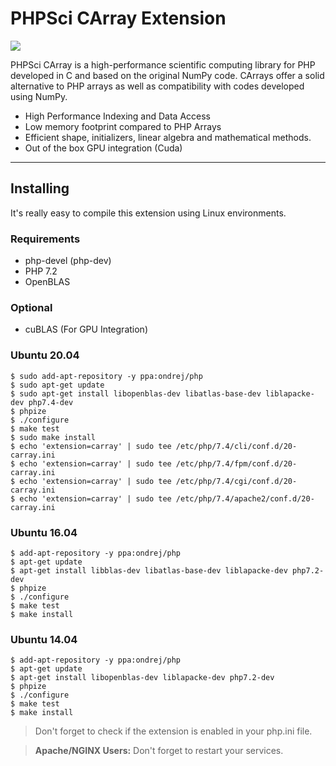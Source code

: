 # PHPSci CArray Extension

![](https://i.imgur.com/QoIbhqj.png)

PHPSci CArray is a high-performance scientific computing library for PHP developed in C and based on the original NumPy code. CArrays offer a solid alternative to PHP arrays as well as compatibility with codes developed using NumPy.

- High Performance Indexing and Data Access
- Low memory footprint compared to PHP Arrays
- Efficient shape, initializers, linear algebra and mathematical methods.
- Out of the box GPU integration (Cuda)

--------------------------------------------------------------------------------

## Installing

It's really easy to compile this extension using Linux environments.

### Requirements

- php-devel (php-dev)
- PHP 7.2
- OpenBLAS

### Optional

- cuBLAS (For GPU Integration)

### Ubuntu 20.04

```commandline
$ sudo add-apt-repository -y ppa:ondrej/php
$ sudo apt-get update
$ sudo apt-get install libopenblas-dev libatlas-base-dev liblapacke-dev php7.4-dev
$ phpize
$ ./configure
$ make test
$ sudo make install
$ echo 'extension=carray' | sudo tee /etc/php/7.4/cli/conf.d/20-carray.ini
$ echo 'extension=carray' | sudo tee /etc/php/7.4/fpm/conf.d/20-carray.ini
$ echo 'extension=carray' | sudo tee /etc/php/7.4/cgi/conf.d/20-carray.ini
$ echo 'extension=carray' | sudo tee /etc/php/7.4/apache2/conf.d/20-carray.ini
```

### Ubuntu 16.04

```commandline
$ add-apt-repository -y ppa:ondrej/php
$ apt-get update
$ apt-get install libblas-dev libatlas-base-dev liblapacke-dev php7.2-dev
$ phpize
$ ./configure
$ make test
$ make install
```

### Ubuntu 14.04

```commandline
$ add-apt-repository -y ppa:ondrej/php
$ apt-get update
$ apt-get install libopenblas-dev liblapacke-dev php7.2-dev
$ phpize
$ ./configure
$ make test
$ make install
```

> Don't forget to check if the extension is enabled in your php.ini file.

> **Apache/NGINX Users:** Don't forget to restart your services.
